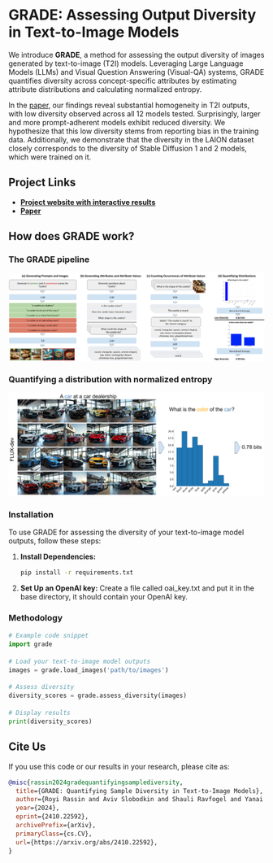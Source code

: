 # GRADE: Assessing Output Diversity in Text-to-Image Models

We introduce **GRADE**, a method for assessing the output diversity of images generated by text-to-image (T2I) models. Leveraging Large Language Models (LLMs) and Visual Question Answering (Visual-QA) systems, GRADE quantifies diversity across concept-specific attributes by estimating attribute distributions and calculating normalized entropy.

In the [paper](https://arxiv.org/abs/2410.22592), our findings reveal substantial homogeneity in T2I outputs, with low diversity observed across all 12 models tested. Surprisingly, larger and more prompt-adherent models exhibit reduced diversity. We hypothesize that this low diversity stems from reporting bias in the training data. Additionally, we demonstrate that the diversity in the LAION dataset closely corresponds to the diversity of Stable Diffusion 1 and 2 models, which were trained on it.

## Project Links

- [**Project website with interactive results**](https://royira.github.io/GRADE/)
- [**Paper**](https://arxiv.org/abs/2410.22592)

## How does GRADE work?

### The GRADE pipeline
![GRADE pipeline](static/images/pipeline_fig.png)

### Quantifying a distribution with normalized entropy

![Diversity Example](static/images/diversity_score.png)


### Installation

To use GRADE for assessing the diversity of your text-to-image model outputs, follow these steps:


1. **Install Dependencies:**

    ```bash
    pip install -r requirements.txt
    ```

2. **Set Up an OpenAI key:**
    Create a file called oai_key.txt and put it in the base directory, it should contain your OpenAI key.


### Methodology


```python
# Example code snippet
import grade

# Load your text-to-image model outputs
images = grade.load_images('path/to/images')

# Assess diversity
diversity_scores = grade.assess_diversity(images)

# Display results
print(diversity_scores)
```

## Cite Us

If you use this code or our results in your research, please cite as:

```bibtex
@misc{rassin2024gradequantifyingsamplediversity,
  title={GRADE: Quantifying Sample Diversity in Text-to-Image Models}, 
  author={Royi Rassin and Aviv Slobodkin and Shauli Ravfogel and Yanai Elazar and Yoav Goldberg},
  year={2024},
  eprint={2410.22592},
  archivePrefix={arXiv},
  primaryClass={cs.CV},
  url={https://arxiv.org/abs/2410.22592}, 
}
```
